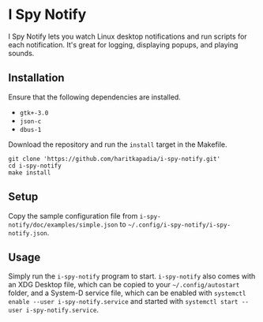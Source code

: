 # I Spy Notify

I Spy Notify lets you watch Linux desktop notifications and run scripts for each notification. It's great for logging, displaying popups, and playing sounds.

## Installation

Ensure that the following dependencies are installed.
- `gtk+-3.0`
- `json-c`
- `dbus-1`

Download the repository and run the `install` target in the Makefile.

```
git clone 'https://github.com/haritkapadia/i-spy-notify.git'
cd i-spy-notify
make install
```

## Setup

Copy the sample configuration file from `i-spy-notify/doc/examples/simple.json` to `~/.config/i-spy-notify/i-spy-notify.json`.

## Usage

Simply run the `i-spy-notify` program to start. `i-spy-notify` also comes with an XDG Desktop file, which can be copied to your `~/.config/autostart` folder, and a System-D service file, which can be enabled with `systemctl enable --user i-spy-notify.service` and started with `systemctl start --user i-spy-notify.service`.
